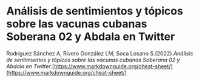 # Análisis de sentimientos y tópicos sobre las vacunas cubanas Soberana 02 y Abdala en Twitter

Rodríguez Sánchez A, Rivero González LM, Soca Losano S.(2022).*Análisis de sentimientos y tópicos sobre las vacunas cubanas Soberana 02 y Abdala en Twitter*.[https://www.markdownguide.org/cheat-sheet/](https://www.markdownguide.org/cheat-sheet/)
